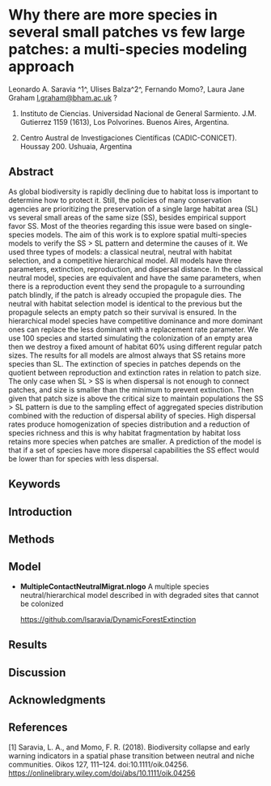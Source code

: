 # Why there are more species in several small patches vs few large patches: a multi-species modeling approach

Leonardo A. Saravia ^1^, Ulises Balza^2^, Fernando Momo?, Laura Jane Graham <l.graham@bham.ac.uk> ?

1. Instituto de Ciencias. Universidad Nacional de General Sarmiento.	J.M. Gutierrez 1159 (1613), Los Polvorines.	Buenos Aires, Argentina.
	
2. Centro Austral de Investigaciones Científicas (CADIC-CONICET). Houssay 200. Ushuaia, Argentina

## Abstract

As global biodiversity is rapidly declining due to habitat loss is important to determine how to protect it.
Still, the policies of many conservation agencies are prioritizing the preservation of a single large habitat area (SL) vs several small areas of the same size (SS), besides empirical support favor SS. Most of the theories regarding this issue were based on single-species models. The aim of this work is to explore spatial multi-species models to verify the SS > SL pattern and determine the causes of it. We used three types of models: a classical neutral, neutral with habitat selection, and a competitive hierarchical model.  All models have three parameters, extinction, reproduction, and dispersal distance. In the classical neutral model, species are equivalent and have the same parameters, when there is a reproduction event they send the propagule to a surrounding patch blindly, if the patch is already occupied the propagule dies. The neutral with habitat selection model is identical to the previous but the propagule selects an empty patch so their survival is ensured. In the hierarchical model species have competitive dominance and more dominant ones can replace the less dominant with a replacement rate parameter. We use 100 species and started simulating the colonization of an empty area then we destroy a fixed amount of habitat 60% using different regular patch sizes. The results for all models are almost always that SS retains more species than SL. The extinction of species in patches depends on the quotient between reproduction and extinction rates in relation to patch size. The only case when SL > SS is when dispersal is not enough to connect patches, and size is smaller than the minimum to prevent extinction. Then given that patch size is above the critical size to maintain populations the SS > SL pattern is due to the sampling effect of aggregated species distribution combined with the reduction of dispersal ability of species. High dispersal rates produce homogenization of species distribution and a reduction of species richness and this is why habitat fragmentation by habitat loss retains more species when patches are smaller. A prediction of the model is that if a set of species have more dispersal capabilities the SS effect would be lower than for species with less dispersal. 

## Keywords

## Introduction

## Methods

## Model

* **MultipleContactNeutralMigrat.nlogo** A multiple species neutral/hierarchical model described in with 
	degraded sites that cannot be colonized


	<https://github.com/lsaravia/DynamicForestExtinction>

## Results

## Discussion

## Acknowledgments

## References

[1] Saravia, L. A., and Momo, F. R. (2018). Biodiversity collapse and early warning indicators in a spatial phase transition between neutral and niche communities. Oikos 127, 111–124. doi:10.1111/oik.04256. <https://onlinelibrary.wiley.com/doi/abs/10.1111/oik.04256>
